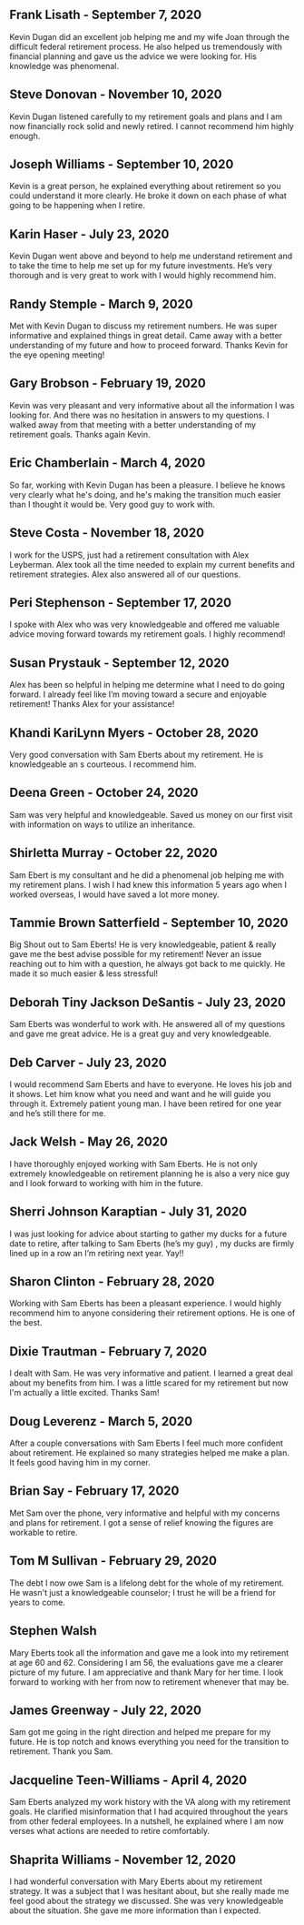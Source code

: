 ## Frank Lisath - September 7, 2020

Kevin Dugan did an excellent job helping me and my wife Joan through the difficult federal retirement process. He also helped us tremendously with financial planning and gave us the advice we were looking for. His knowledge was phenomenal.

## Steve Donovan - November 10, 2020

Kevin Dugan listened carefully to my retirement goals and plans and I am now financially rock solid and newly retired. I cannot recommend him highly enough.

## Joseph Williams - September 10, 2020

Kevin is a great person, he explained everything about retirement so you could understand it more clearly. He broke it down on each phase of what going to be happening when I retire.

## Karin Haser - July 23, 2020

Kevin Dugan went above and beyond to help me understand retirement and to take the time to help me set up for my future investments. He’s very thorough and is very great to work with I would highly recommend him.

## Randy Stemple - March 9, 2020

Met with Kevin Dugan to discuss my retirement numbers. He was super informative and explained things in great detail. Came away with a better understanding of my future and how to proceed forward. Thanks Kevin for the eye opening meeting!

## Gary Brobson - February 19, 2020

Kevin was very pleasant and very informative about all the information I was looking for. And there was no hesitation in answers to my questions. I walked away from that meeting with a better understanding of my retirement goals. Thanks again Kevin.

## Eric Chamberlain - March 4, 2020

So far, working with Kevin Dugan has been a pleasure. I believe he knows very clearly what he's doing, and he's making the transition much easier than I thought it would be. Very good guy to work with.

## Steve Costa - November 18, 2020

I work for the USPS, just had a retirement consultation with Alex Leyberman. Alex took all the time needed to explain my current benefits and retirement strategies. Alex also answered all of our questions.

## Peri Stephenson - September 17, 2020

I spoke with Alex who was very knowledgeable and offered me valuable advice moving forward towards my retirement goals. I highly recommend!

## Susan Prystauk - September 12, 2020

Alex has been so helpful in helping me determine what I need to do going forward. I already feel like I’m moving toward a secure and enjoyable retirement! Thanks Alex for your assistance!

## Khandi KariLynn Myers - October 28, 2020

Very good conversation with Sam Eberts about my retirement. He is knowledgeable an s courteous. I recommend him.

## Deena Green - October 24, 2020

Sam was very helpful and knowledgeable. Saved us money on our first visit with information on ways to utilize an inheritance.

## Shirletta Murray - October 22, 2020

Sam Ebert is my consultant and he did a phenomenal job helping me with my retirement plans. I wish I had knew this information 5 years ago when I worked overseas, I would have saved a lot more money.

## Tammie Brown Satterfield - September 10, 2020

Big Shout out to Sam Eberts!
He is very knowledgeable, patient & really gave me the best advise possible for my retirement! Never an issue reaching out to him with a question, he always got back to me quickly.
He made it so much easier & less stressful!

## Deborah Tiny Jackson DeSantis - July 23, 2020

Sam Eberts was wonderful to work with. He answered all of my questions and gave me great advice. He is a great guy and very knowledgeable.

## Deb Carver - July 23, 2020

I would recommend Sam Eberts and have to everyone. He loves his job and it shows. Let him know what you need and want and he will guide you through it. Extremely patient young man. I have been retired for one year and he’s still there for me.

## Jack Welsh - May 26, 2020

I have thoroughly enjoyed working with Sam Eberts. He is not only extremely knowledgeable on retirement planning he is also a very nice guy and I look forward to working with him in the future.

## Sherri Johnson Karaptian - July 31, 2020

I was just looking for advice about starting to gather my ducks for a future date to retire, after talking to Sam Eberts (he’s my guy) , my ducks are firmly lined up in a row an I’m retiring next year. Yay!!

## Sharon Clinton - February 28, 2020

Working with Sam Eberts has been a pleasant experience. I would highly recommend him to anyone considering their retirement options. He is one of the best.

## Dixie Trautman - February 7, 2020

I dealt with Sam. He was very informative and patient. I learned a great deal about my benefits from him. I was a little scared for my retirement but now I'm actually a little excited. Thanks Sam!

## Doug Leverenz - March 5, 2020

After a couple conversations with Sam Eberts I feel much more confident about retirement. He explained so many strategies helped me make a plan. It feels good having him in my corner.

## Brian Say - February 17, 2020
Met Sam over the phone, very informative and helpful with my concerns and plans for retirement. I got a sense of relief knowing the figures are workable to retire.

## Tom M Sullivan - February 29, 2020

The debt I now owe Sam is a lifelong debt for the whole of my retirement. He wasn't just a knowledgeable counselor; I trust he will be a friend for years to come.

## Stephen Walsh

Mary Eberts took all the information and gave me a look into my retirement at age 60 and 62. Considering I am 56, the evaluations gave me a clearer picture of my future. I am appreciative and thank Mary for her time. I look forward to working with her from now to retirement whenever that may be.

## James Greenway - July 22, 2020

Sam got me going in the right direction and helped me prepare for my future. He is top notch and knows everything you need for the transition to retirement. Thank you Sam.

## Jacqueline Teen-Williams - April 4, 2020

Sam Eberts analyzed my work history with the VA along with my retirement goals. He clarified misinformation that I had acquired throughout the years from other federal employees. In a nutshell, he explained where I am now verses what actions are needed to retire comfortably.

## Shaprita Williams - November 12, 2020

I had wonderful conversation with Mary Eberts about my retirement strategy. It was a subject that I was hesitant about, but she really made me feel good about the strategy we discussed. She was very knowledgeable about the situation. She gave me more information than I expected.
